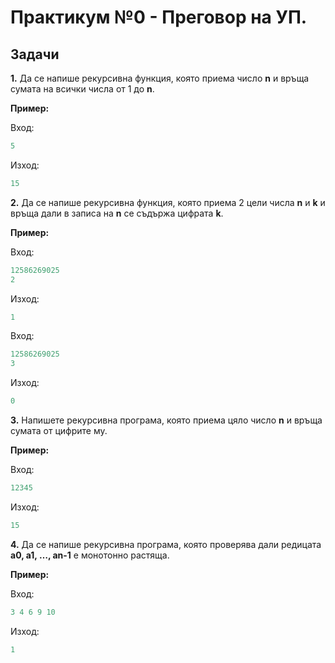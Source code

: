 # Практикум №0 - Преговор на УП.
## Задачи 

**1.** Да се напише рекурсивна функция, която приема число **n** и връща сумата на всички числа от 1 до **n**.

**Пример:**

Вход:
```c++
5
```
Изход:
```c++
15
```

**2.** Да се напише рекурсивна функция, която приема 2 цели числа **n** и **k** и връща дали в записа на **n** се съдържа цифрата **k**.

**Пример:**

Вход:
```c++
12586269025
2
```
Изход:
```c++
1
```
Вход:
```c++
12586269025
3
```
Изход:
```c++
0
```

**3.** Напишете рекурсивна програма, която приема цяло число **n** и връща сумата от цифрите му.

**Пример:**

Вход:
```c++
12345 
```
Изход:
```c++
15 
```

**4.** Да се напише рекурсивна програма, която проверява дали редицата **а0, а1, …, аn-1**  е монотонно растяща.

**Пример:**

Вход:
```c++
3 4 6 9 10
```
Изход:
```c++
1
```
